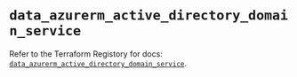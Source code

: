 # `data_azurerm_active_directory_domain_service`

Refer to the Terraform Registory for docs: [`data_azurerm_active_directory_domain_service`](https://registry.terraform.io/providers/hashicorp/azurerm/3.63.0/docs/data-sources/active_directory_domain_service).
